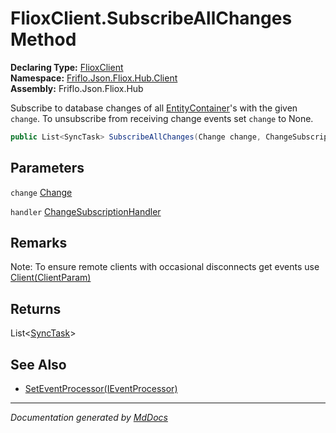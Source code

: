 ﻿<!--  
  <auto-generated>   
    The contents of this file were generated by a tool.  
    Changes to this file may be list if the file is regenerated  
  </auto-generated>   
-->

# FlioxClient.SubscribeAllChanges Method

**Declaring Type:** [FlioxClient](../index.md)  
**Namespace:** [Friflo.Json.Fliox.Hub.Client](../../index.md)  
**Assembly:** Friflo.Json.Fliox.Hub

Subscribe to database changes of all [EntityContainer](../../../Host/EntityContainer/index.md)'s with the given `change`. To unsubscribe from receiving change events set `change` to None.

```csharp
public List<SyncTask> SubscribeAllChanges(Change change, ChangeSubscriptionHandler handler);
```

## Parameters

`change`  [Change](../../Change/index.md)

`handler`  [ChangeSubscriptionHandler](../../ChangeSubscriptionHandler/index.md)

## Remarks

Note: To ensure remote clients with occasional disconnects get  events use [Client(ClientParam)](../../StdCommands/methods/Client.md)

## Returns

List\<[SyncTask](../../SyncTask/index.md)\>

## See Also

- [SetEventProcessor(IEventProcessor)](SetEventProcessor.md)

___

*Documentation generated by [MdDocs](https://github.com/ap0llo/mddocs)*

